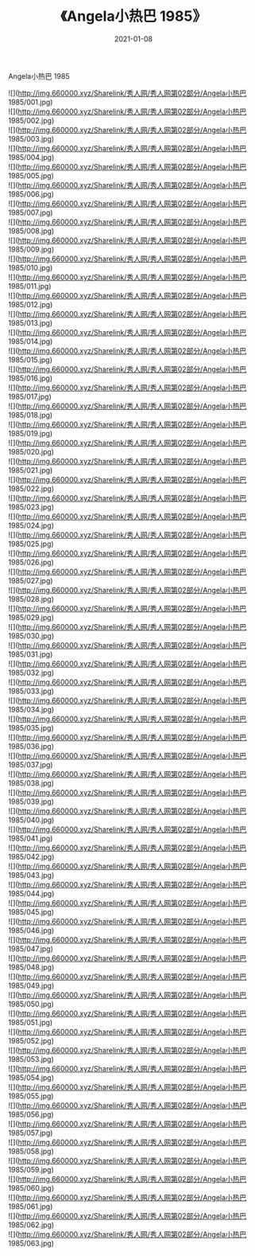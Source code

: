 ﻿---
layout: post
title:  《Angela小热巴 1985》
date:   2021-01-08
img: http://img.660000.xyz/Sharelink/秀人网/秀人网第02部分/Angela小热巴 1985/000.jpg
categories: [美女, 清纯, 唯美]
---

Angela小热巴 1985

  ![](http://img.660000.xyz/Sharelink/秀人网/秀人网第02部分/Angela小热巴 1985/001.jpg) <br> ![](http://img.660000.xyz/Sharelink/秀人网/秀人网第02部分/Angela小热巴 1985/002.jpg) <br> ![](http://img.660000.xyz/Sharelink/秀人网/秀人网第02部分/Angela小热巴 1985/003.jpg) <br> ![](http://img.660000.xyz/Sharelink/秀人网/秀人网第02部分/Angela小热巴 1985/004.jpg) <br> ![](http://img.660000.xyz/Sharelink/秀人网/秀人网第02部分/Angela小热巴 1985/005.jpg) <br> ![](http://img.660000.xyz/Sharelink/秀人网/秀人网第02部分/Angela小热巴 1985/006.jpg) <br> ![](http://img.660000.xyz/Sharelink/秀人网/秀人网第02部分/Angela小热巴 1985/007.jpg) <br> ![](http://img.660000.xyz/Sharelink/秀人网/秀人网第02部分/Angela小热巴 1985/008.jpg) <br> ![](http://img.660000.xyz/Sharelink/秀人网/秀人网第02部分/Angela小热巴 1985/009.jpg) <br> ![](http://img.660000.xyz/Sharelink/秀人网/秀人网第02部分/Angela小热巴 1985/010.jpg) <br> ![](http://img.660000.xyz/Sharelink/秀人网/秀人网第02部分/Angela小热巴 1985/011.jpg) <br> ![](http://img.660000.xyz/Sharelink/秀人网/秀人网第02部分/Angela小热巴 1985/012.jpg) <br> ![](http://img.660000.xyz/Sharelink/秀人网/秀人网第02部分/Angela小热巴 1985/013.jpg) <br> ![](http://img.660000.xyz/Sharelink/秀人网/秀人网第02部分/Angela小热巴 1985/014.jpg) <br> ![](http://img.660000.xyz/Sharelink/秀人网/秀人网第02部分/Angela小热巴 1985/015.jpg) <br> ![](http://img.660000.xyz/Sharelink/秀人网/秀人网第02部分/Angela小热巴 1985/016.jpg) <br> ![](http://img.660000.xyz/Sharelink/秀人网/秀人网第02部分/Angela小热巴 1985/017.jpg) <br> ![](http://img.660000.xyz/Sharelink/秀人网/秀人网第02部分/Angela小热巴 1985/018.jpg) <br> ![](http://img.660000.xyz/Sharelink/秀人网/秀人网第02部分/Angela小热巴 1985/019.jpg) <br> ![](http://img.660000.xyz/Sharelink/秀人网/秀人网第02部分/Angela小热巴 1985/020.jpg) <br> ![](http://img.660000.xyz/Sharelink/秀人网/秀人网第02部分/Angela小热巴 1985/021.jpg) <br> ![](http://img.660000.xyz/Sharelink/秀人网/秀人网第02部分/Angela小热巴 1985/022.jpg) <br> ![](http://img.660000.xyz/Sharelink/秀人网/秀人网第02部分/Angela小热巴 1985/023.jpg) <br> ![](http://img.660000.xyz/Sharelink/秀人网/秀人网第02部分/Angela小热巴 1985/024.jpg) <br> ![](http://img.660000.xyz/Sharelink/秀人网/秀人网第02部分/Angela小热巴 1985/025.jpg) <br> ![](http://img.660000.xyz/Sharelink/秀人网/秀人网第02部分/Angela小热巴 1985/026.jpg) <br> ![](http://img.660000.xyz/Sharelink/秀人网/秀人网第02部分/Angela小热巴 1985/027.jpg) <br> ![](http://img.660000.xyz/Sharelink/秀人网/秀人网第02部分/Angela小热巴 1985/028.jpg) <br> ![](http://img.660000.xyz/Sharelink/秀人网/秀人网第02部分/Angela小热巴 1985/029.jpg) <br> ![](http://img.660000.xyz/Sharelink/秀人网/秀人网第02部分/Angela小热巴 1985/030.jpg) <br> ![](http://img.660000.xyz/Sharelink/秀人网/秀人网第02部分/Angela小热巴 1985/031.jpg) <br> ![](http://img.660000.xyz/Sharelink/秀人网/秀人网第02部分/Angela小热巴 1985/032.jpg) <br> ![](http://img.660000.xyz/Sharelink/秀人网/秀人网第02部分/Angela小热巴 1985/033.jpg) <br> ![](http://img.660000.xyz/Sharelink/秀人网/秀人网第02部分/Angela小热巴 1985/034.jpg) <br> ![](http://img.660000.xyz/Sharelink/秀人网/秀人网第02部分/Angela小热巴 1985/035.jpg) <br> ![](http://img.660000.xyz/Sharelink/秀人网/秀人网第02部分/Angela小热巴 1985/036.jpg) <br> ![](http://img.660000.xyz/Sharelink/秀人网/秀人网第02部分/Angela小热巴 1985/037.jpg) <br> ![](http://img.660000.xyz/Sharelink/秀人网/秀人网第02部分/Angela小热巴 1985/038.jpg) <br> ![](http://img.660000.xyz/Sharelink/秀人网/秀人网第02部分/Angela小热巴 1985/039.jpg) <br> ![](http://img.660000.xyz/Sharelink/秀人网/秀人网第02部分/Angela小热巴 1985/040.jpg) <br> ![](http://img.660000.xyz/Sharelink/秀人网/秀人网第02部分/Angela小热巴 1985/041.jpg) <br> ![](http://img.660000.xyz/Sharelink/秀人网/秀人网第02部分/Angela小热巴 1985/042.jpg) <br> ![](http://img.660000.xyz/Sharelink/秀人网/秀人网第02部分/Angela小热巴 1985/043.jpg) <br> ![](http://img.660000.xyz/Sharelink/秀人网/秀人网第02部分/Angela小热巴 1985/044.jpg) <br> ![](http://img.660000.xyz/Sharelink/秀人网/秀人网第02部分/Angela小热巴 1985/045.jpg) <br> ![](http://img.660000.xyz/Sharelink/秀人网/秀人网第02部分/Angela小热巴 1985/046.jpg) <br> ![](http://img.660000.xyz/Sharelink/秀人网/秀人网第02部分/Angela小热巴 1985/047.jpg) <br> ![](http://img.660000.xyz/Sharelink/秀人网/秀人网第02部分/Angela小热巴 1985/048.jpg) <br> ![](http://img.660000.xyz/Sharelink/秀人网/秀人网第02部分/Angela小热巴 1985/049.jpg) <br> ![](http://img.660000.xyz/Sharelink/秀人网/秀人网第02部分/Angela小热巴 1985/050.jpg) <br> ![](http://img.660000.xyz/Sharelink/秀人网/秀人网第02部分/Angela小热巴 1985/051.jpg) <br> ![](http://img.660000.xyz/Sharelink/秀人网/秀人网第02部分/Angela小热巴 1985/052.jpg) <br> ![](http://img.660000.xyz/Sharelink/秀人网/秀人网第02部分/Angela小热巴 1985/053.jpg) <br> ![](http://img.660000.xyz/Sharelink/秀人网/秀人网第02部分/Angela小热巴 1985/054.jpg) <br> ![](http://img.660000.xyz/Sharelink/秀人网/秀人网第02部分/Angela小热巴 1985/055.jpg) <br> ![](http://img.660000.xyz/Sharelink/秀人网/秀人网第02部分/Angela小热巴 1985/056.jpg) <br> ![](http://img.660000.xyz/Sharelink/秀人网/秀人网第02部分/Angela小热巴 1985/057.jpg) <br> ![](http://img.660000.xyz/Sharelink/秀人网/秀人网第02部分/Angela小热巴 1985/058.jpg) <br> ![](http://img.660000.xyz/Sharelink/秀人网/秀人网第02部分/Angela小热巴 1985/059.jpg) <br> ![](http://img.660000.xyz/Sharelink/秀人网/秀人网第02部分/Angela小热巴 1985/060.jpg) <br> ![](http://img.660000.xyz/Sharelink/秀人网/秀人网第02部分/Angela小热巴 1985/061.jpg) <br> ![](http://img.660000.xyz/Sharelink/秀人网/秀人网第02部分/Angela小热巴 1985/062.jpg) <br> ![](http://img.660000.xyz/Sharelink/秀人网/秀人网第02部分/Angela小热巴 1985/063.jpg) <br>